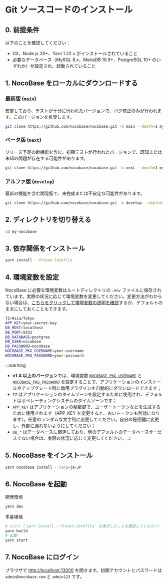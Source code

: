 # Git ソースコードのインストール

## 0. 前提条件

以下のことを確認してください：

- Git、Node.js 20+、Yarn 1.22.x がインストールされていること
- 必要なデータベース（MySQL 8.x、MariaDB 10.9+、PostgreSQL 10+ のいずれか）が設定され、起動されていること

## 1. NocoBase をローカルにダウンロードする

### 最新版 (`main`)

安定しており、テストが十分に行われたバージョンで、バグ修正のみが行われます。このバージョンを推奨します。

```bash
git clone https://github.com/nocobase/nocobase.git -b main --depth=1 my-nocobase
```

### ベータ版 (`next`)

リリース予定の新機能を含む、初期テストが行われたバージョンで、既知または未知の問題が存在する可能性があります。

```bash
git clone https://github.com/nocobase/nocobase.git -b next --depth=1 my-nocobase
```

### アルファ版 (`develop`)

最新の機能を含む開発版で、未完成または不安定な可能性があります。

```bash
git clone https://github.com/nocobase/nocobase.git -b develop --depth=1 my-nocobase
```

## 2. ディレクトリを切り替える

```bash
cd my-nocobase
```

## 3. 依存関係をインストール

```bash
yarn install --frozen-lockfile
```

## 4. 環境変数を設定

NocoBase に必要な環境変数はルートディレクトリの `.env` ファイルに保存されています。実際の状況に応じて環境変数を変更してください。変更方法がわからない場合は、[こちらをクリックして環境変数の説明を確認](../env.md)するか、デフォルトのままにしておくこともできます。

```bash
TZ=Asia/Tokyo
APP_KEY=your-secret-key
DB_HOST=localhost
DB_PORT=5432
DB_DATABASE=postgres
DB_USER=nocobase
DB_PASSWORD=nocobase
NOCOBASE_PKG_USERNAME=your-username
NOCOBASE_PKG_PASSWORD=your-password
```

:::warning

- **v1.4 以上のバージョン**では、環境変数 [`NOCOBASE_PKG_USERNAME`](/welcome/getting-started/env#nocobase_pkg_username) と [`NOCOBASE_PKG_PASSWORD`](/welcome/getting-started/env#nocobase_pkg_password) を設定することで、アプリケーションのインストールやアップグレード時に商用プラグインを自動的にダウンロードできます；
- `TZ` はアプリケーションのタイムゾーンを設定するために使用され、デフォルトはオペレーティングシステムのタイムゾーンです；
- `APP_KEY` はアプリケーションの秘密鍵で、ユーザートークンなどを生成するために使用されます（APP_KEY を変更すると、古いトークンも無効になります）。任意のランダムな文字列に変更してください。自分の秘密鍵に変更し、外部に漏れないようにしてください；
- `DB_*` はデータベースに関連しており、例のデフォルトのデータベースサービスでない場合は、実際の状況に応じて変更してください。
  :::

## 5. NocoBase をインストール

```bash
yarn nocobase install --lang=ja-JP
```

## 6. NocoBase を起動

開発環境

```bash
yarn dev
```

本番環境

```bash
# ビルド（`yarn install --frozen-lockfile` を実行したことを確認してください）
yarn build
# 起動
yarn start
```

## 7. NocoBase にログイン

ブラウザで [http://localhost:13000](http://localhost:13000) を開きます。初期アカウントとパスワードは `admin@nocobase.com` と `admin123` です。
